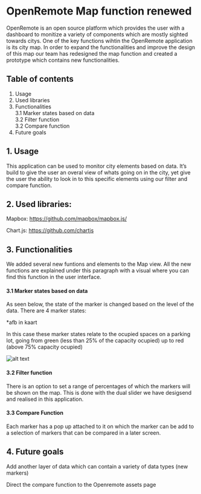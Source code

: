 # OpenRemote Map function renewed 

OpenRemote is an open source platform which provides the user with a dashboard to monitize a variety of components which are mostly sighted towards citys. One of the key functions wihtin the OpenRemote application is its city map. In order to expand the functionalities and improve the design of this map our team has redesigned the map function and created a prototype which contains new functionalities. 

## Table of contents  
1. Usage  
2. Used libraries 
3. Functionalities  
   3.1 Marker states based on data  
   3.2 Filter function  
   3.2 Compare function  
4. Future goals  


## 1. Usage 

This application can be used to monitor city elements based on data. It’s build to give the user an overal view of whats going on in the city, yet give the user the ability to look in to this specific elements using our filter and compare function. 

## 2. Used libraries: 

Mapbox: https://github.com/mapbox/mapbox.js/ 

Chart.js: https://github.com/chartjs 

## 3. Functionalities 

We added several new funtions and elements to the Map view. All the new functions are explained under this paragraph with a visual where you can find this function in the user interface.   

#### 3.1 Marker states based on data 

As seen below, the state of the marker is changed based on the level of the data. There are 4 marker states: 

*afb in kaart 

In this case these marker states relate to the ocupied spaces on a parking lot, going from green (less than 25% of the capacity ocupied) up to red (above 75% capacity ocupied) 

![alt text](https://i.ibb.co/H47dPpV/Tekengebied-5.png "Markers")
 

#### 3.2 Filter function 

There is an option to set a range of percentages of which the markers will be shown on the map. This is done with the dual slider we have desigsend and realised in this application.  

 

 

#### 3.3 Compare Function 

Each marker has a pop up attached to it on which the marker can be add to a selection of markers that can be compared in a later screen. 

## 4. Future goals 

 

Add another layer of data which can contain a variety of data types (new markers) 

Direct the compare function to the Openremote assets page 

 

 

 

 

 
